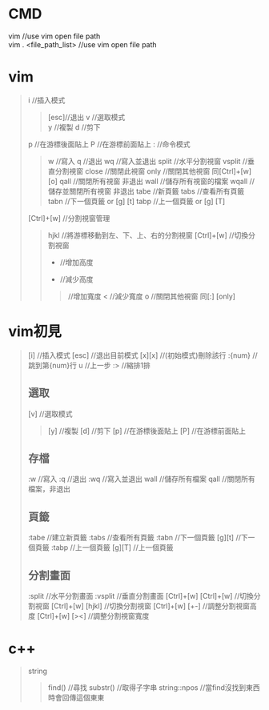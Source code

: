 # CMD
vim <file path>   //use vim open file path  
vim . <file_path_list> //use vim open file path  


# vim
> i //插入模式
>> [esc]//退出
> v //選取模式  
>> y //複製
>> d //剪下
>>
> p //在游標後面貼上
> P //在游標前面貼上
> : //命令模式
>> w //寫入
>> q //退出
>> wq //寫入並退出
>> split //水平分割視窗
>> vsplit //垂直分割視窗
>> close //關閉此視窗
>> only //關閉其他視窗 同[Ctrl]+[w] [o]
>> qall //關閉所有視窗 非退出
>> wall //儲存所有視窗的檔案
>> wqall //儲存並關閉所有視窗 非退出
>> tabe //新頁籤
>> tabs //查看所有頁籤
>> tabn //下一個頁籤 or [g] [t]
>> tabp //上一個頁籤 or [g] [T]
>>
> [Ctrl]+[w] //分割視窗管理
>> hjkl //將游標移動到左、下、上、右的分割視窗
>> [Ctrl]+[w] //切換分割視窗
>> + //增加高度
>> - //減少高度
>> > //增加寬度
>> < //減少寬度
>> o //關閉其他視窗 同[:] [only]



# vim初見
> [i]		//插入模式
> [esc]		//退出目前模式
> [x][x]	//(初始模式)刪除該行
> :{num}	//跳到第{num}行
> u		//上一步
> :>		//縮排1排
> ## 選取
> [v]		//選取模式
>> [y]		//複製
>> [d]		//剪下
> [p]		//在游標後面貼上
> [P]		//在游標前面貼上
> ## 存檔
> :w		//寫入
> :q		//退出
> :wq		//寫入並退出
> wall		//儲存所有檔案
> qall		//關閉所有檔案，非退出
> ## 頁籤
> :tabe //建立新頁籤
> :tabs //查看所有頁籤
> :tabn //下一個頁籤
> [g][t] //下一個頁籤
> :tabp //上一個頁籤
> [g][T] //上一個頁籤
> ## 分割畫面
> :split //水平分割畫面
> :vsplit //垂直分割畫面
> [Ctrl]+[w] [Ctrl]+[w] //切換分割視窗
> [Ctrl]+[w] [hjkl] //切換分割視窗
> [Ctrl]+[w] [+-] //調整分割視窗高度
> [Ctrl]+[w] [><] //調整分割視窗寬度





# c++
> string
>> find()	//尋找
>> substr()	//取得子字串
>> string::npos	//當find沒找到東西時會回傳這個東東 
